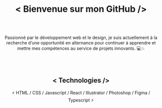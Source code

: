 <h1 align="center" > < Bienvenue sur mon GitHub /> </h1>
<br></br>

<p align="center"> Passionné par le développement web et le design, je suis actuellement à la recherche d’une opportunité en alternance pour continuer à apprendre et mettre mes compétences au service de projets innovants. &#x1F4BB;&#x1F4A5; </p>


<br></br>
<h2 align="center" > < Technologies /> </h2>

<p align="center"> &#x26A1; HTML / CSS / Javascript / React / Illustrator / Photoshop / Figma / Typescript &#x26A1;   </p>

